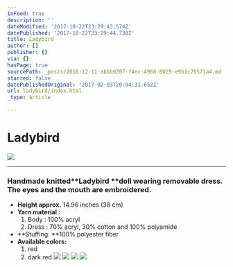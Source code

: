 ```yaml
---
inFeed: true
description: ''
dateModified: '2017-10-22T23:29:43.574Z'
datePublished: '2017-10-22T23:29:44.738Z'
title: Ladybird
author: []
publisher: {}
via: {}
hasPage: true
sourcePath: _posts/2016-12-11-abbb9207-f4ec-4968-8029-e9b1c79571a4.md
starred: false
datePublishedOriginal: '2017-02-03T20:04:31.652Z'
url: ladybird/index.html
_type: Article

---
```

# **Ladybird**
![](https://the-grid-user-content.s3-us-west-2.amazonaws.com/f52ef38e-3b05-456c-9e03-78ce08783bb6.jpg)

---

### Handmade knitted**Ladybird **doll wearing removable dress. The eyes and the mouth are embroidered.

* **Height approx.** 14.96 inches (38 cm)
* **Yarn material :**
  1. Body : 100% acryl
  2. Dress : 70% acryl, 30% cotton and 100% polyamide
* **Stuffing: **100% polyester fiber
* **Available colors:**
  1. red
  2. dark red
![](https://the-grid-user-content.s3-us-west-2.amazonaws.com/e2822139-2659-4fd5-8746-ef8067739385.jpg)
![](https://the-grid-user-content.s3-us-west-2.amazonaws.com/ac1bc624-2a98-49b5-be23-5d3f8f04bb31.jpg)
![](https://the-grid-user-content.s3-us-west-2.amazonaws.com/3f2a6de9-46bd-41cb-8285-f36d8f96127b.jpg)
![](https://the-grid-user-content.s3-us-west-2.amazonaws.com/30dce610-a0d0-4248-a835-4bb951aa98c2.jpg)
